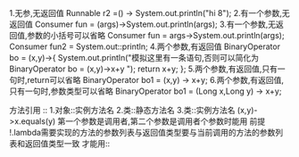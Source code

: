1.无参,无返回值
 Runnable r2 =() -> System.out.println("hi 8");
2.有一个参数,无返回值
 Consumer<String > fun =  (args)->System.out.println(args);
3.有一个参数,无返回值,参数的小括号可以省略
 Consumer<String > fun =  args->System.out.println(args);
 Consumer<String > fun2 =  System.out::println;
4.两个参数,有返回值
  BinaryOperator<Long> bo = (x,y)->{
          System.out.println("模拟这里有一条语句,否则可以简化为 BinaryOperator<Long> bo = (x,y)->x+y    ");
          return x+y;
        };
5.两个参数,有返回值,只有一句时,return可以省略
BinaryOperator<Long> bo1 = (x,y) -> x+y;
6.两个参数,有返回值,只有一句时,参数类型可以省略
BinaryOperator<Long> bo1 = (Long x,Long y) -> x+y;


方法引用  ::
1.对象::实例方法名
2.类::静态方法名
3.类::实例方法名   (x,y)->x.equals(y) 第一个参数是调用者,第二个参数是调用者个参数时能用
   前提 !.lambda需要实现的方法的参数列表与返回值类型要与当前调用的方法的参数列表和返回值类型一致  才能用::
